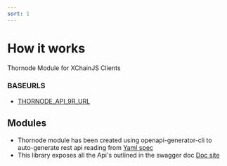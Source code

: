 ```yaml
---
sort: 1
---
```

# How it works

Thornode Module for XChainJS Clients

### BASEURLS

* [THORNODE_API_9R_URL](https://midgard.ninerealms.com/)


## Modules

* Thornode module has been created using openapi-generator-cli to auto-generate rest api reading from [Yaml spec](https://thornode.ninerealms.com/thorchain/doc/openapi.yaml) 
* This library exposes all the Api's outlined in the swagger doc [Doc site](https://thornode.ninerealms.com/thorchain/doc)